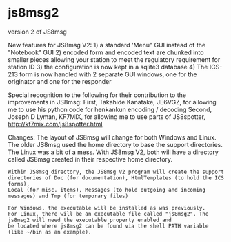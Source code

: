 # js8msg2
version 2 of JS8msg

New features for JS8msg V2:
    1) a standard 'Menu" GUI instead of the "Notebook" GUI
    2) encoded form and encoded text are chunked into smaller pieces allowing your station to meet the regulatory requirement for station ID
    3) the configuration is now kept in a sqlite3 database
    4) The ICS-213 form is now handled with 2 separate GUI windows, one for the originator and one for the responder

Special recognition to the following for their contribution to the improvements in JS8msg:
    First, Takahide Kanatake, JE6VGZ, for allowing me to use his python code for henkankun encoding / decoding
    Second, Joseph D Lyman, KF7MIX, for allowing me to use parts of JS8spotter, http://kf7mix.com/js8spotter.html

Changes:
    The layout of JS8msg will change for both Windows and Linux. The older JS8msg used the home directory to base the support directories. 
    The Linux was a bit of a mess. With JS8msg V2, both will have a directory called JS8msg created in their respective home directory.

    Within JS8msg directory, the JS8msg V2 program will create the support directories of Doc (for documentation), HtmlTemplates (to hold the ICS forms),
    Local (for misc. items), Messages (to hold outgoing and incoming messages) and Tmp (for temporary files)

    For Windows, the executable will be installed as was previously. 
    For Linux, there will be an executable file called "js8msg2". The js8msg2 will need the executable property enabled and 
    be located where js8msg2 can be found via the shell PATH variable (like ~/bin as an example).